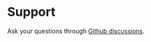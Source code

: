 # Support

Ask your questions through [Github discussions](https://github.com/orgs/Arkedya/discussions/new?category=help).
